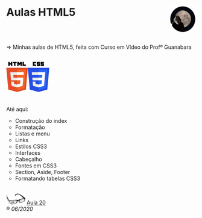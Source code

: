 <h1>Aulas HTML5<img src="_imagens/me_peq.png" align="right"/></h1><br/>
<br/>

=> Minhas aulas de HTML5, feita com Curso em Vídeo do Profº Guanabara<br/><br/>

<img src="_imagens/HTML5_logo.png" align="left"/><img src="_imagens/CSS3_logo.png"/>
<br/><br/><br/>
Até aqui:
<ul type="circle">
	<li>Construção do index</li>
	<li>Formatação</li>
	<li>Listas e menu</li>
	<li>Links</li>
	<li>Estilos CSS3</li>
	<li>Interfaces</li>
	<li>Cabeçalho</li>
	<li>Fontes em CSS3</li>
	<li>Section, Aside, Footer</li>
	<li>Formatando tabelas CSS3</li>
</ul>
<br/>

<img src="_imagens/glass-oculos-preto-min.png"/>
<a href="https://www.youtube.com/watch?v=-RCsJvfFKgw" target="_blank">Aula 20</a>
<br/>
&reg;
<i>06/2020</i>
